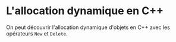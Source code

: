 # L'allocation dynamique en C++

On peut découvrir l'allocation dynamique d'objets en C++ avec les opérateurs `New` et `Delete`.
